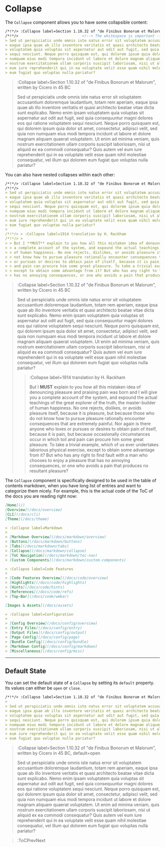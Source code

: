 # Collapse

The `Collapse` component allows you to have some collapsible content:

```md
/*!*/> :Collapse label=Section 1.10.32 of "de Finibus Bonorum et Malorum", written by Cicero in 45 BC
/*!*/>                             <!--> The whitespace is important -->
> Sed ut perspiciatis unde omnis iste natus error sit voluptatem accusantium doloremque laudantium, totam rem aperiam, 
> eaque ipsa quae ab illo inventore veritatis et quasi architecto beatae vitae dicta sunt explicabo. Nemo enim ipsam 
> voluptatem quia voluptas sit aspernatur aut odit aut fugit, sed quia consequuntur magni dolores eos qui ratione voluptatem 
> sequi nesciunt. Neque porro quisquam est, qui dolorem ipsum quia dolor sit amet, consectetur, adipisci velit, sed quia non 
> numquam eius modi tempora incidunt ut labore et dolore magnam aliquam quaerat voluptatem. Ut enim ad minima veniam, quis 
> nostrum exercitationem ullam corporis suscipit laboriosam, nisi ut aliquid ex ea commodi consequatur? Quis autem vel 
> eum iure reprehenderit qui in ea voluptate velit esse quam nihil molestiae consequatur, vel illum qui dolorem 
> eum fugiat quo voluptas nulla pariatur?
```

> :Collapse label=Section 1.10.32 of "de Finibus Bonorum et Malorum", written by Cicero in 45 BC
>
> Sed ut perspiciatis unde omnis iste natus error sit voluptatem accusantium doloremque laudantium, totam rem aperiam, 
> eaque ipsa quae ab illo inventore veritatis et quasi architecto beatae vitae dicta sunt explicabo. Nemo enim ipsam 
> voluptatem quia voluptas sit aspernatur aut odit aut fugit, sed quia consequuntur magni dolores eos qui ratione voluptatem 
> sequi nesciunt. Neque porro quisquam est, qui dolorem ipsum quia dolor sit amet, consectetur, adipisci velit, sed quia non 
> numquam eius modi tempora incidunt ut labore et dolore magnam aliquam quaerat voluptatem. Ut enim ad minima veniam, quis 
> nostrum exercitationem ullam corporis suscipit laboriosam, nisi ut aliquid ex ea commodi consequatur? Quis autem vel 
> eum iure reprehenderit qui in ea voluptate velit esse quam nihil molestiae consequatur, vel illum qui dolorem 
> eum fugiat quo voluptas nulla pariatur?

You can also have nested collapses within each other:

```md
/*!*/> :Collapse label=Section 1.10.32 of "de Finibus Bonorum et Malorum", written by Cicero in 45 BC
/*!*/>
> Sed ut perspiciatis unde omnis iste natus error sit voluptatem accusantium doloremque laudantium, totam rem aperiam, 
> eaque ipsa quae ab illo inventore veritatis et quasi architecto beatae vitae dicta sunt explicabo. Nemo enim ipsam 
> voluptatem quia voluptas sit aspernatur aut odit aut fugit, sed quia consequuntur magni dolores eos qui ratione voluptatem 
> sequi nesciunt. Neque porro quisquam est, qui dolorem ipsum quia dolor sit amet, consectetur, adipisci velit, sed quia non 
> numquam eius modi tempora incidunt ut labore et dolore magnam aliquam quaerat voluptatem. Ut enim ad minima veniam, quis 
> nostrum exercitationem ullam corporis suscipit laboriosam, nisi ut aliquid ex ea commodi consequatur? Quis autem vel 
> eum iure reprehenderit qui in ea voluptate velit esse quam nihil molestiae consequatur, vel illum qui dolorem 
> eum fugiat quo voluptas nulla pariatur?
>
/*!*/> > :Collapse label=1914 translation by H. Rackham
/*!*/> >
> > But I **MUST** explain to you how all this mistaken idea of denouncing pleasure and praising pain was born and I will give you 
> > a complete account of the system, and expound the actual teachings of the great explorer of the truth, the master-builder 
> > of human happiness. No one rejects, dislikes, or avoids pleasure itself, because it is pleasure, but because those who do 
> > not know how to pursue pleasure rationally encounter consequences that are extremely painful. Nor again is there anyone who loves 
> > or pursues or desires to obtain pain of itself, because it is pain, but because occasionally circumstances occur in which toil 
> > and pain can procure him some great pleasure. To take a trivial example, which of us ever undertakes laborious physical exercise, 
> > except to obtain some advantage from it? But who has any right to find fault with a man who chooses to enjoy a pleasure that 
> > has no annoying consequences, or one who avoids a pain that produces no resultant pleasure?
```

> :Collapse label=Section 1.10.32 of "de Finibus Bonorum et Malorum", written by Cicero in 45 BC
>
> Sed ut perspiciatis unde omnis iste natus error sit voluptatem accusantium doloremque laudantium, totam rem aperiam, 
> eaque ipsa quae ab illo inventore veritatis et quasi architecto beatae vitae dicta sunt explicabo. Nemo enim ipsam 
> voluptatem quia voluptas sit aspernatur aut odit aut fugit, sed quia consequuntur magni dolores eos qui ratione voluptatem 
> sequi nesciunt. Neque porro quisquam est, qui dolorem ipsum quia dolor sit amet, consectetur, adipisci velit, sed quia non 
> numquam eius modi tempora incidunt ut labore et dolore magnam aliquam quaerat voluptatem. Ut enim ad minima veniam, quis 
> nostrum exercitationem ullam corporis suscipit laboriosam, nisi ut aliquid ex ea commodi consequatur? Quis autem vel 
> eum iure reprehenderit qui in ea voluptate velit esse quam nihil molestiae consequatur, vel illum qui dolorem 
> eum fugiat quo voluptas nulla pariatur?
>
> > :Collapse label=1914 translation by H. Rackham
> >
> > But I **MUST** explain to you how all this mistaken idea of denouncing pleasure and praising pain was born and I will give you 
> > a complete account of the system, and expound the actual teachings of the great explorer of the truth, the master-builder 
> > of human happiness. No one rejects, dislikes, or avoids pleasure itself, because it is pleasure, but because those who do 
> > not know how to pursue pleasure rationally encounter consequences that are extremely painful. Nor again is there anyone who loves 
> > or pursues or desires to obtain pain of itself, because it is pain, but because occasionally circumstances occur in which toil 
> > and pain can procure him some great pleasure. To take a trivial example, which of us ever undertakes laborious physical exercise, 
> > except to obtain some advantage from it? But who has any right to find fault with a man who chooses to enjoy a pleasure that 
> > has no annoying consequences, or one who avoids a pain that produces no resultant pleasure?

The `Collapse` component is specifically designed to be used in the table of contents markdown, when you have long list of entries
and want to categorize them nicely. For example, this is the actual code of the ToC of the docs you are reading right now:

```md | docs/md/_toc.md
[Home](/)
[Overview](/docs/overview)
[CLI](/docs/cli)
[Theme](/docs/theme)

> :Collapse label=Markdown
>
> [Markdown Overview](/docs/markdown/overview)
> [Buttons](/docs/markdown/buttons)
> [Tabs](/docs/markdown/tabs)
> [Collapse](/docs/markdown/collapse)
> [ToC Navigation](/docs/markdown/toc-nav)
> [Custom Components](/docs/markdown/custom-components)

> :Collapse label=Code Features
>
> [Code Features Overview](/docs/code/overview)
> [Highlights](/docs/code/highlights)
> [Hints](/docs/code/hints)
> [References](/docs/code/refs)
> [Top-Bar](/docs/code/wmbar)

[Images & Assets](/docs/assets)

> :Collapse label=Configuration
>
> [Config Overview](/docs/config/overview)
> [Entry Files](/docs/config/entry)
> [Output Files](/docs/config/output)
> [Page Config](/docs/config/page)
> [Bundle Config](/docs/config/bundle)
> [Markdown Config](/docs/config/markdown)
> [Miscellaneous](/docs/config/misc)
```

---

## Default State

You can set the default state of a `Collapse` by setting its `default` property.
Its values can either be `open` or `close`.

```md
/*!*/> :Collapse label=Section 1.10.32 of "de Finibus Bonorum et Malorum", written by Cicero in 45 BC, default=open
>
> Sed ut perspiciatis unde omnis iste natus error sit voluptatem accusantium doloremque laudantium, totam rem aperiam, 
> eaque ipsa quae ab illo inventore veritatis et quasi architecto beatae vitae dicta sunt explicabo. Nemo enim ipsam 
> voluptatem quia voluptas sit aspernatur aut odit aut fugit, sed quia consequuntur magni dolores eos qui ratione voluptatem 
> sequi nesciunt. Neque porro quisquam est, qui dolorem ipsum quia dolor sit amet, consectetur, adipisci velit, sed quia non 
> numquam eius modi tempora incidunt ut labore et dolore magnam aliquam quaerat voluptatem. Ut enim ad minima veniam, quis 
> nostrum exercitationem ullam corporis suscipit laboriosam, nisi ut aliquid ex ea commodi consequatur? Quis autem vel 
> eum iure reprehenderit qui in ea voluptate velit esse quam nihil molestiae consequatur, vel illum qui dolorem 
> eum fugiat quo voluptas nulla pariatur?
```

> :Collapse label=Section 1.10.32 of "de Finibus Bonorum et Malorum", written by Cicero in 45 BC, default=open
>
> Sed ut perspiciatis unde omnis iste natus error sit voluptatem accusantium doloremque laudantium, totam rem aperiam, 
> eaque ipsa quae ab illo inventore veritatis et quasi architecto beatae vitae dicta sunt explicabo. Nemo enim ipsam 
> voluptatem quia voluptas sit aspernatur aut odit aut fugit, sed quia consequuntur magni dolores eos qui ratione voluptatem 
> sequi nesciunt. Neque porro quisquam est, qui dolorem ipsum quia dolor sit amet, consectetur, adipisci velit, sed quia non 
> numquam eius modi tempora incidunt ut labore et dolore magnam aliquam quaerat voluptatem. Ut enim ad minima veniam, quis 
> nostrum exercitationem ullam corporis suscipit laboriosam, nisi ut aliquid ex ea commodi consequatur? Quis autem vel 
> eum iure reprehenderit qui in ea voluptate velit esse quam nihil molestiae consequatur, vel illum qui dolorem 
> eum fugiat quo voluptas nulla pariatur?


> :ToCPrevNext